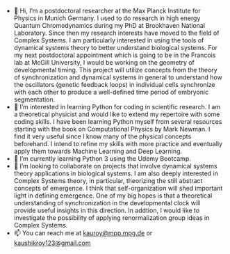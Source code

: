 - 👋 Hi, I’m a postdoctoral researcher at the Max Planck Institute for Physics in Munich Germany. I used to do research in high energy Quantum Chromodynamics during my PhD at Brookhaven National Laboratory. Since then my research interests have moved to the field of Complex Systems. I am particularly interested in using the tools of dynamical systems theory to better understand biological systems. For my next postdoctoral appointment which is going to be in the Francois lab at McGill University, I would be working on the geometry of developmental timing. This project will utilize concepts from the theory of synchronization and dynamical systems in general to understand how the oscillators (genetic feedback loops) in individual cells synchronize with each other to produce a well-defined time period of embryonic segmentation. 
- 👀 I’m interested in learning Python for coding in scientific research. I am a theoretical physicist and would like to extend my repertoire with some coding skills. I have been learning Python myself from several resources starting with the book on Computational Physics by Mark Newman. I find it very useful since I know many of the physical concepts beforehand. I intend to refine my skills with more practice and eventually apply them towards Machine Learning and Deep Learning.
- 🌱 I’m currently learning Python 3 using the Udemy Bootcamp. 
- 💞️ I’m looking to collaborate on projects that involve dynamical systems theory applications in biological systems. I am also deeply interested in Complex Systems theory, in particular, theorizing the still abstract concepts of emergence. I think that self-organization will shed important light in defining emergence. One of my big hopes is that a theoretical understanding of synchronization in the developmental clock will provide useful insights in this direction. In addtion, I would like to investigate the possibility of applying renormalization group ideas in Complex Systems.
- 📫 You can reach me at kauroy@mpp.mpg.de or kaushikroy123@gmail.com

<!---
kaushiklovesphysics/kaushiklovesphysics is a ✨ special ✨ repository because its `README.md` (this file) appears on your GitHub profile.
You can click the Preview link to take a look at your changes.
--->
